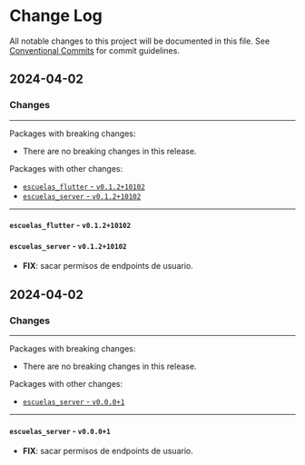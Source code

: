 # Change Log

All notable changes to this project will be documented in this file.
See [Conventional Commits](https://conventionalcommits.org) for commit guidelines.

## 2024-04-02

### Changes

---

Packages with breaking changes:

 - There are no breaking changes in this release.

Packages with other changes:

 - [`escuelas_flutter` - `v0.1.2+10102`](#escuelas_flutter---v01210102)
 - [`escuelas_server` - `v0.1.2+10102`](#escuelas_server---v01210102)

---

#### `escuelas_flutter` - `v0.1.2+10102`

#### `escuelas_server` - `v0.1.2+10102`

 - **FIX**: sacar permisos de endpoints de usuario.


## 2024-04-02

### Changes

---

Packages with breaking changes:

 - There are no breaking changes in this release.

Packages with other changes:

 - [`escuelas_server` - `v0.0.0+1`](#escuelas_server---v0001)

---

#### `escuelas_server` - `v0.0.0+1`

 - **FIX**: sacar permisos de endpoints de usuario.

